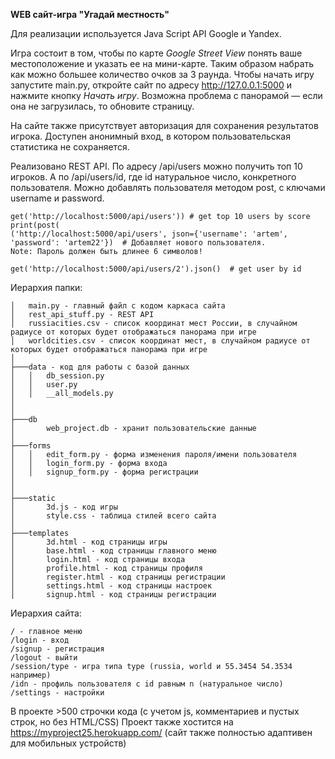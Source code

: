 **WEB сайт-игра "Угадай местность"**

Для реализации используется Java Script API Google и Yandex.

Игра состоит в том, чтобы по карте _Google Street View_ понять ваше местоположение и указать ее на мини-карте. Таким
образом набрать как можно большее количество очков за 3 раунда.
Чтобы начать игру запустите main.py, откройте сайт по адресу http://127.0.0.1:5000 и нажмите кнопку _Начать игру_.
Возможна проблема с панорамой — если она не загрузилась, то обновите страницу.

На сайте также присутствует авторизация для сохранения результатов игрока. Доступен анонимный вход, в котором
пользовательская статистика не сохраняется.

Реализовано REST API. По адресу /api/users можно получить топ 10 игроков. А по /api/users/id, где id натуральное число,
конкретного пользователя. Можно добавлять пользователя методом post, с ключами username и password.

~~~~
get('http://localhost:5000/api/users')) # get top 10 users by score print(post(
('http://localhost:5000/api/users', json={'username': 'artem', 'password': 'artem22'})  # Добавляет нового пользователя.
Note: Пароль должен быть длинее 6 символов!

get('http://localhost:5000/api/users/2').json()  # get user by id
~~~~

Иерархия папки:

~~~~
│   main.py - главный файл c кодом каркаса сайта
│   rest_api_stuff.py - REST API  
│   russiacities.csv - список координат мест России, в случайном радиусе от которых будет отображаться панорама при игре
│   worldcities.csv - список координат мест, в случайном радиусе от которых будет отображаться панорама при игре
│
├───data - код для работы с базой данных
│   │   db_session.py 
│   │   user.py 
│   │   __all_models.py
│
│
├───db
│       web_project.db - хранит пользовательские данные
│
├───forms
│   │   edit_form.py - форма изменения пароля/имени пользователя
│   │   login_form.py - форма входа
│   │   signup_form.py - форма регистрации
│ 
│
├───static
│       3d.js - код игры
│       style.css - таблица стилей всего сайта
│
├───templates
│       3d.html - код страницы игры
│       base.html - код страницы главного меню
│       login.html - код страницы входа
│       profile.html - код страницы профиля
│       register.html - код страницы регистрации
│       settings.html - код страницы настроек
│       signup.html - код страницы регистрации
~~~~

Иерархия сайта:

~~~~
/ - главное меню
/login - вход
/signup - регистрация
/logout - выйти
/session/type - игра типа type (russia, world и 55.3454 54.3534 например)
/idn - профиль пользователя с id равным n (натуральное число)
/settings - настройки
~~~~

В проекте >500 строчки кода (с учетом js, комментариев и пустых строк, но без HTML/CSS)
Проект также хостится на https://myproject25.herokuapp.com/ (сайт также полностью адаптивен для мобильных устройств) 